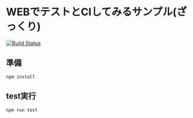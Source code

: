 WEBでテストとCIしてみるサンプル(ざっくり)
===
[![Build Status](https://travis-ci.org/eiichi-worker/sample-web-jest-ci.svg?branch=master)](https://travis-ci.org/eiichi-worker/sample-web-jest-ci)

準備
---
```
npm install
```


test実行
---
```
npm run test
```